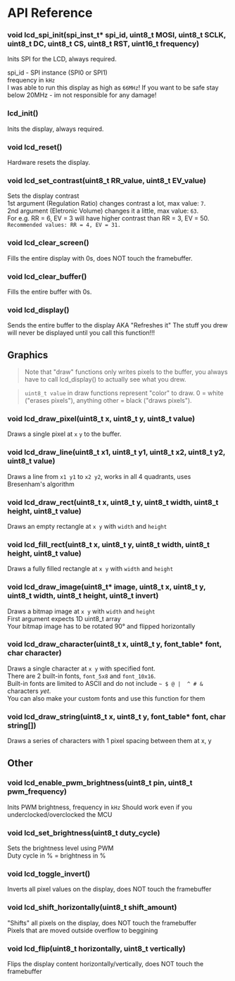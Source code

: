 # API Reference

### void lcd_spi_init(spi_inst_t* spi_id, uint8_t MOSI, uint8_t SCLK, uint8_t DC, uint8_t CS, uint8_t RST, uint16_t frequency)
Inits SPI for the LCD, always required.  

spi_id - SPI instance (SPI0 or SPI1)  
frequency in `kHz`  
I was able to run this display as high as `66MHz`! If you want to be safe stay below 20MHz - im not responsible for any damage!  

### lcd_init()
Inits the display, always required.

### void lcd_reset()
Hardware resets the display.

### void lcd_set_contrast(uint8_t RR_value, uint8_t EV_value)
Sets the display contrast  
1st argument (Regulation Ratio) changes contrast a lot, max value: `7`.  
2nd argument (Eletronic Volume) changes it a little, max value: `63`.  
For e.g. RR = 6, EV = 3 will have higher contrast than RR = 3, EV = 50.  
`Recommended values: RR = 4, EV = 31.`

### void lcd_clear_screen()
Fills the entire display with 0s, does NOT touch the framebuffer.  

### void lcd_clear_buffer()
Fills the entire buffer with 0s.  

### void lcd_display()
Sends the entire buffer to the display AKA "Refreshes it"
The stuff you drew will never be displayed until you call this function!!!

## Graphics

> Note that "draw" functions only writes pixels to the buffer, you always have to call lcd_display() to actually see what you drew.

> `uint8_t value` in draw functions represent "color" to draw. 0 = white ("erases pixels"), anything other = black ("draws pixels").

### void lcd_draw_pixel(uint8_t x, uint8_t y, uint8_t value)
Draws a single pixel at `x` `y` to the buffer.

### void lcd_draw_line(uint8_t x1, uint8_t y1, uint8_t x2, uint8_t y2, uint8_t value)
Draws a line from `x1 y1` to `x2 y2`, works in all 4 quadrants, uses Bresenham's algorithm

### void lcd_draw_rect(uint8_t x, uint8_t y, uint8_t width, uint8_t height, uint8_t value)
Draws an empty rectangle at `x y` with `width` and `height`

### void lcd_fill_rect(uint8_t x, uint8_t y, uint8_t width, uint8_t height, uint8_t value)
Draws a fully filled rectangle at `x y` with `width` and `height` 

### void lcd_draw_image(uint8_t* image, uint8_t x, uint8_t y, uint8_t width, uint8_t height, uint8_t invert)
Draws a bitmap image at `x y` with `width` and `height`  
First argument expects 1D uint8_t array  
Your bitmap image has to be rotated 90° and flipped horizontally

### void lcd_draw_character(uint8_t x, uint8_t y, font_table* font, char character)
Draws a single character at `x y` with specified font.  
There are 2 built-in fonts, `font_5x8` and `font_10x16`.  
Built-in fonts are limited to ASCII and do not include `~ $ @ |  ^ # &` characters _yet_.  
You can also make your custom fonts and use this function for them  

### void lcd_draw_string(uint8_t x, uint8_t y, font_table* font, char string[])
Draws a series of characters with 1 pixel spacing between them at x, y

## Other

### void lcd_enable_pwm_brightness(uint8_t pin, uint8_t pwm_frequency)
Inits PWM brightness, frequency in `kHz`
Should work even if you underclocked/overclocked the MCU

### void lcd_set_brightness(uint8_t duty_cycle)
Sets the brightness level using PWM  
Duty cycle in % = brightness in %

### void lcd_toggle_invert()
Inverts all pixel values on the display, does NOT touch the framebuffer

### void lcd_shift_horizontally(uint8_t shift_amount)
"Shifts" all pixels on the display, does NOT touch the framebuffer  
Pixels that are moved outside overflow to beggining

### void lcd_flip(uint8_t horizontally, uint8_t vertically)
Flips the display content horizontally/vertically, does NOT touch the framebuffer

